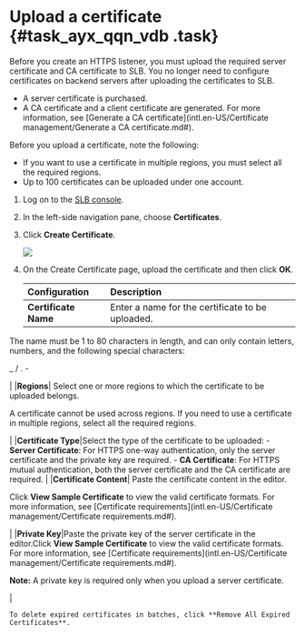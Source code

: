 # Upload a certificate {#task_ayx_qqn_vdb .task}

Before you create an HTTPS listener, you must upload the required server certificate and CA certificate to SLB. You no longer need to configure certificates on backend servers after uploading the certificates to SLB.

-   A server certificate is purchased.
-   A CA certificate and a client certificate are generated. For more information, see [Generate a CA certificate](intl.en-US/Certificate management/Generate a CA certificate.md#).

Before you upload a certificate, note the following:

-   If you want to use a certificate in multiple regions, you must select all the required regions.
-   Up to 100 certificates can be uploaded under one account.

1.  Log on to the [SLB console](https://slb.console.aliyun.com/slb). 
2.  In the left-side navigation pane, choose **Certificates**. 
3.  Click **Create Certificate**. 

    ![](http://static-aliyun-doc.oss-cn-hangzhou.aliyuncs.com/assets/img/15677/15645484617477_en-US.png)

4.  On the Create Certificate page, upload the certificate and then click **OK**. 

    |Configuration|Description|
    |:------------|:----------|
    |**Certificate Name**| Enter a name for the certificate to be uploaded.

 The name must be 1 to 80 characters in length, and can only contain letters, numbers, and the following special characters:

 \_ / . -

 |
    |**Regions**| Select one or more regions to which the certificate to be uploaded belongs.

 A certificate cannot be used across regions. If you need to use a certificate in multiple regions, select all the required regions.

 |
    |**Certificate Type**|Select the type of the certificate to be uploaded:    -   **Server Certificate**: For HTTPS one-way authentication, only the server certificate and the private key are required.
    -   **CA Certificate**: For HTTPS mutual authentication, both the server certificate and the CA certificate are required.
|
    |**Certificate Content**| Paste the certificate content in the editor.

 Click **View Sample Certificate** to view the valid certificate formats. For more information, see [Certificate requirements](intl.en-US/Certificate management/Certificate requirements.md#).

 |
    |**Private Key**|Paste the private key of the server certificate in the editor.Click **View Sample Certificate** to view the valid certificate formats. For more information, see [Certificate requirements](intl.en-US/Certificate management/Certificate requirements.md#).

**Note:** A private key is required only when you upload a server certificate.

|

    To delete expired certificates in batches, click **Remove All Expired Certificates**.


